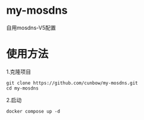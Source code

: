 # my-mosdns

自用mosdns-V5配置

# 使用方法

1.克隆项目

```shell
git clone https://github.com/cunbow/my-mosdns.git
cd my-mosdns
```

2.启动

```shell
docker compose up -d
```

